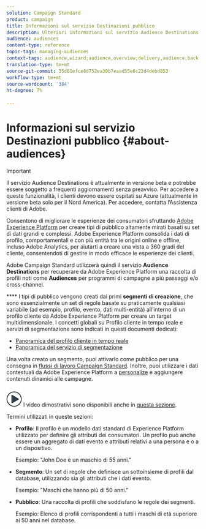 ```yaml
---
solution: Campaign Standard
product: campaign
title: Informazioni sul servizio Destinazioni pubblico
description: Ulteriori informazioni sul servizio Audience Destinations.
audience: audiences
content-type: reference
topic-tags: managing-audiences
context-tags: audience,wizard;audience,overview;delivery,audience,back
translation-type: tm+mt
source-git-commit: 35d61efce8d752ea30b7eaad55e6c23d4debd853
workflow-type: tm+mt
source-wordcount: '384'
ht-degree: 7%

---
```



# Informazioni sul servizio Destinazioni pubblico {#about-audiences}

>[!IMPORTANT]
>
>Il servizio Audience Destinations è attualmente in versione beta e potrebbe essere soggetto a frequenti aggiornamenti senza preavviso. Per accedere a queste funzionalità, i clienti devono essere ospitati su Azure (attualmente in versione beta solo per il Nord America). Per accedere, contatta l’Assistenza clienti di Adobe.

Consentono di migliorare le esperienze dei consumatori sfruttando [Adobe Experience Platform](https://docs.adobe.com/content/help/en/experience-platform/landing/home.html) per creare tipi di pubblico altamente mirati basati su set di dati grandi e complessi. Adobe Experience Platform consolida i dati di profilo, comportamentali e con più entità tra le origini online e offline, incluso Adobe Analytics, per aiutarti a creare una vista a 360 gradi del cliente, consentendoti di gestire in modo efficace le esperienze dei clienti.

Adobe Campaign Standard utilizzerà quindi il servizio **Audience Destinations** per recuperare da Adobe Experience Platform una raccolta di profili noti come **Audiences** per programmi di campagne a più passaggi e/o cross-channel.

**** I tipi di pubblico vengono creati dai primi  **segmenti di creazione**, che sono essenzialmente un set di regole basate su praticamente qualsiasi variabile (ad esempio, profilo, evento, dati multi-entità) all’interno di un profilo cliente da Adobe Experience Platform per creare un target multidimensionale. I concetti globali su Profilo cliente in tempo reale e servizi di segmentazione sono indicati in questi documenti dedicati:

* [Panoramica del profilo cliente in tempo reale](https://docs.adobe.com/content/help/en/experience-platform/profile/home.html)
* [Panoramica del servizio di segmentazione](https://docs.adobe.com/content/help/en/experience-platform/segmentation/home.html)

Una volta creato un segmento, puoi attivarlo come pubblico per una consegna in [flussi di lavoro Campaign Standard](../../integrating/using/aep-targeting-audiences.md). Inoltre, puoi utilizzare i dati contestuali da Adobe Experience Platform a [personalize](../../integrating/using/aep-personalizing-campaigns.md) e aggiungere contenuti dinamici alle campagne.

![](assets/do-not-localize/how-to-video.png) I video dimostrativi sono disponibili anche in  [questa sezione](https://docs.adobe.com/content/help/it-IT/campaign-standard-learn/tutorials/profiles-and-audiences/audience-destinations/audience-destinations-overview.html).

Termini utilizzati in queste sezioni:

* **Profilo**: Il profilo è un modello dati standard di Experience Platform utilizzato per definire gli attributi dei consumatori. Un profilo può anche essere un aggregato di dati evento e attributi relativi a una persona e o a un dispositivo.

   Esempio: &quot;John Doe è un maschio di 55 anni.&quot;

* **Segmento**: Un set di regole che definisce un sottoinsieme di profili dal database, utilizzando sia gli attributi che i dati evento.

   Esempio: &quot;Maschi che hanno più di 50 anni.&quot;

* **Pubblico**: Una raccolta di profili che soddisfano le regole dei segmenti.

   Esempio: Elenco di profili corrispondenti a tutti i maschi di età superiore ai 50 anni nel database.
